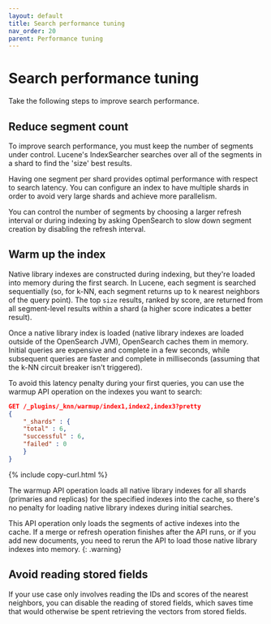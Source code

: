 ```yaml
---
layout: default
title: Search performance tuning
nav_order: 20
parent: Performance tuning
---
```


# Search performance tuning

Take the following steps to improve search performance.

## Reduce segment count

To improve search performance, you must keep the number of segments under control. Lucene's IndexSearcher searches over all of the segments in a shard to find the 'size' best results.

Having one segment per shard provides optimal performance with respect to search latency. You can configure an index to have multiple shards in order to avoid very large shards and achieve more parallelism.

You can control the number of segments by choosing a larger refresh interval or during indexing by asking OpenSearch to slow down segment creation by disabling the refresh interval.

## Warm up the index

Native library indexes are constructed during indexing, but they're loaded into memory during the first search. In Lucene, each segment is searched sequentially (so, for k-NN, each segment returns up to k nearest neighbors of the query point). The top `size` results, ranked by score, are returned from all segment-level results within a shard (a higher score indicates a better result).

Once a native library index is loaded (native library indexes are loaded outside of the OpenSearch JVM), OpenSearch caches them in memory. Initial queries are expensive and complete in a few seconds, while subsequent queries are faster and complete in milliseconds (assuming that the k-NN circuit breaker isn't triggered).

To avoid this latency penalty during your first queries, you can use the warmup API operation on the indexes you want to search:

```json
GET /_plugins/_knn/warmup/index1,index2,index3?pretty
{
    "_shards" : {
    "total" : 6,
    "successful" : 6,
    "failed" : 0
    }
}
```
{% include copy-curl.html %}

The warmup API operation loads all native library indexes for all shards (primaries and replicas) for the specified indexes into the cache, so there's no penalty for loading native library indexes during initial searches.

This API operation only loads the segments of active indexes into the cache. If a merge or refresh operation finishes after the API runs, or if you add new documents, you need to rerun the API to load those native library indexes into memory.
{: .warning}


## Avoid reading stored fields

If your use case only involves reading the IDs and scores of the nearest neighbors, you can disable the reading of stored fields, which saves time that would otherwise be spent retrieving the vectors from stored fields.


